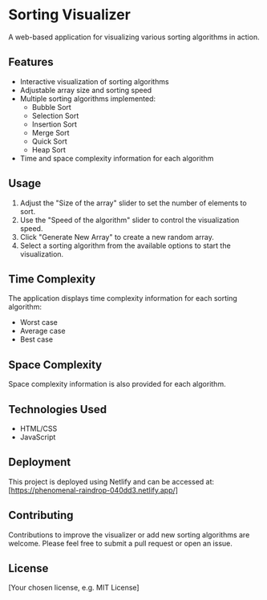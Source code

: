 # Sorting Visualizer

A web-based application for visualizing various sorting algorithms in action.

## Features

- Interactive visualization of sorting algorithms
- Adjustable array size and sorting speed
- Multiple sorting algorithms implemented:
  - Bubble Sort
  - Selection Sort
  - Insertion Sort
  - Merge Sort
  - Quick Sort
  - Heap Sort
- Time and space complexity information for each algorithm

## Usage

1. Adjust the "Size of the array" slider to set the number of elements to sort.
2. Use the "Speed of the algorithm" slider to control the visualization speed.
3. Click "Generate New Array" to create a new random array.
4. Select a sorting algorithm from the available options to start the visualization.

## Time Complexity

The application displays time complexity information for each sorting algorithm:
- Worst case
- Average case
- Best case

## Space Complexity

Space complexity information is also provided for each algorithm.

## Technologies Used

- HTML/CSS
- JavaScript
  
## Deployment

This project is deployed using Netlify and can be accessed at: [https://phenomenal-raindrop-040dd3.netlify.app/]

## Contributing

Contributions to improve the visualizer or add new sorting algorithms are welcome. Please feel free to submit a pull request or open an issue.

## License

[Your chosen license, e.g. MIT License]
